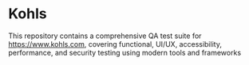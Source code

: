 # Kohls
This repository contains a comprehensive QA test suite for https://www.kohls.com, covering functional, UI/UX, accessibility, performance, and security testing using modern tools and frameworks
